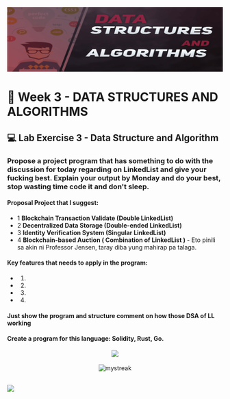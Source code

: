 <!-- Background github cover with short introduction down below -->
<img src="https://github.com/flexycode/CCDATRCL/blob/main/assets/DataStructureandAlgorithmv1.png" />

# 💫 Week 3 - DATA STRUCTURES AND ALGORITHMS


## 💻 Lab Exercise 3 - Data Structure and Algorithm
### Propose a project program that has something to do with the discussion for today regarding on LinkedList and give your fucking best. Explain your output by Monday and do your best, stop wasting time code it and don't sleep. 

#### Proposal Project that I suggest:
 * 1 **Blockchain Transaction Validate (Double LinkedList)**
 * 2 **Decentralized Data Storage (Double-ended LinkedList)**
 * 3 **Identity Verification System (Singular LinkedList)**
 * 4 **Blockchain-based Auction ( Combination of LinkedList )** - Eto pinili sa akin ni Professor Jensen, taray diba yung mahirap pa talaga.
 
#### Key features that needs to apply in the program:
 * 1. 
 * 2. 
 * 3. 
 * 4. 
 

#### Just show the program and structure comment on how those DSA of LL working


#### Create a program for this language: Solidity, Rust, Go.

<!-- Genshin Impact -->
<div align="center">
<img src="https://media.giphy.com/media/qr4CNpxIL6wwNUYZsL/giphy.gif?cid=ecf05e47iqq0k4rx0kv1fb3w4hl8dja3ouiqzx4vz1665i6b&ep=v1_stickers_search&rid=giphy.gif&ct=s" width="300">
</div>

<!-- End point line insert Comeback again next time, feel free to modify this  -->
<p align="center">
<img src="https://readme-typing-svg.demolab.com/?lines=💎💎Come+Back+Again+next+time💎💎" alt="mystreak"/>
</p>

</p>
    
<br>
<!-- End point insert background effect line of sight color red -->
<img src="https://user-images.githubusercontent.com/74038190/212284100-561aa473-3905-4a80-b561-0d28506553ee.gif" width="1000">
